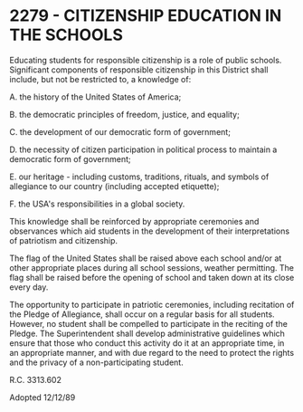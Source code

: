 2279 - CITIZENSHIP EDUCATION IN THE SCHOOLS
===========================================

Educating students for responsible citizenship is a role of public
schools. Significant components of responsible citizenship in this
District shall include, but not be restricted to, a knowledge of:

A. the history of the United States of America;

B. the democratic principles of freedom, justice, and equality;

C. the development of our democratic form of government;

D. the necessity of citizen participation in political process to
maintain a democratic form of government;

E. our heritage - including customs, traditions, rituals, and symbols of
allegiance to our country (including accepted etiquette);

F. the USA's responsibilities in a global society.

This knowledge shall be reinforced by appropriate ceremonies and
observances which aid students in the development of their
interpretations of patriotism and citizenship.

The flag of the United States shall be raised above each school and/or
at other appropriate places during all school sessions, weather
permitting. The flag shall be raised before the opening of school and
taken down at its close every day.

The opportunity to participate in patriotic ceremonies, including
recitation of the Pledge of Allegiance, shall occur on a regular basis
for all students. However, no student shall be compelled to participate
in the reciting of the Pledge. The Superintendent shall develop
administrative guidelines which ensure that those who conduct this
activity do it at an appropriate time, in an appropriate manner, and
with due regard to the need to protect the rights and the privacy of a
non-participating student.

R.C. 3313.602

Adopted 12/12/89

